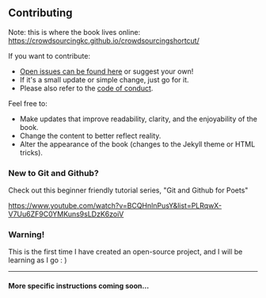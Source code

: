 ## Contributing

Note: this is where the book lives online: https://crowdsourcingkc.github.io/crowdsourcingshortcut/

If you want to contribute:
- [Open issues can be found here](https://github.com/CrowdsourcingKC/crowdsourcingshortcut/issues) or suggest your own! 
- If it's a small update or simple change, just go for it.
- Please also refer to the [code of conduct](https://github.com/CrowdsourcingKC/crowdsourcingshortcut/blob/master/CODE_OF_CONDUCT.md).

Feel free to:
- Make updates that improve readability, clarity, and the enjoyability of the book.
- Change the content to better reflect reality.
- Alter the appearance of the book (changes to the Jekyll theme or HTML tricks).

### New to Git and Github? 

Check out this beginner friendly tutorial series, "Git and Github for Poets"

https://www.youtube.com/watch?v=BCQHnlnPusY&list=PLRqwX-V7Uu6ZF9C0YMKuns9sLDzK6zoiV

### Warning!

This is the first time I have created an open-source project, and I will be learning as I go : )

---
#### More specific instructions coming soon...

<!--- for inspiration, check out https://github.com/renepickhardt/The-Lightning-Network-Book/blob/master/CONTRIBUTING.md --->
